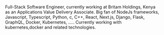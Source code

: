 Full-Stack Software Engineer, currently working at Britam Holdings, Kenya as an Applications Value Delivery Associate. Big fan of NodeJs frameworks, Javascript, Typescript, Python, c, C++, React, Next.js, Django, Flask, GraphQL, Docker, Kubernetes, .....
Currently working with kubernetes,docker and related technologies.

